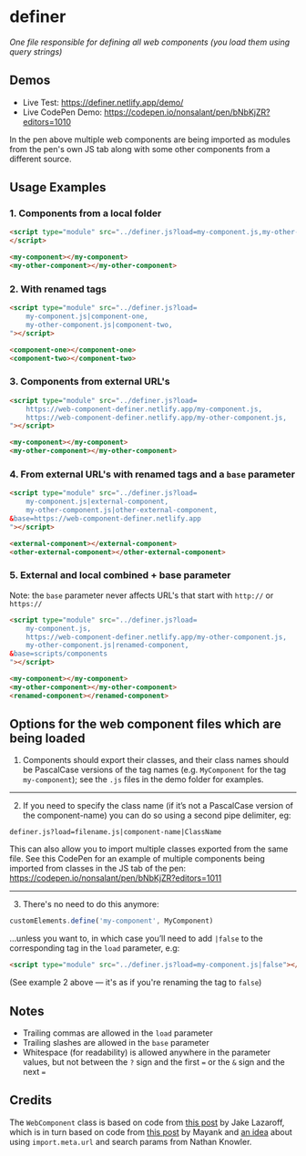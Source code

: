 # definer
<i>One file responsible for defining all web components (you load them using query strings)</i>

## Demos
- Live Test: https://definer.netlify.app/demo/
- Live CodePen Demo: https://codepen.io/nonsalant/pen/bNbKjZR?editors=1010

In the pen above multiple web components are being imported as modules from the pen's own JS tab along with some other components from a different source.

## Usage Examples

### 1. Components from a local folder

```html
<script type="module" src="../definer.js?load=my-component.js,my-other-component.js">
</script>
```

```html
<my-component></my-component>
<my-other-component></my-other-component>
```

### 2. With renamed tags

```html
<script type="module" src="../definer.js?load=
    my-component.js|component-one,
    my-other-component.js|component-two,
"></script>
```
```html
<component-one></component-one>
<component-two></component-two>
```

### 3. Components from external URL's
```html
<script type="module" src="../definer.js?load=
    https://web-component-definer.netlify.app/my-component.js,
    https://web-component-definer.netlify.app/my-other-component.js,
"></script>
```
```html
<my-component></my-component>
<my-other-component></my-other-component>
```

### 4. From external URL's with renamed tags and a `base` parameter
```html
<script type="module" src="../definer.js?load=
    my-component.js|external-component,
    my-other-component.js|other-external-component,
&base=https://web-component-definer.netlify.app
"></script>
```
```html
<external-component></external-component>
<other-external-component></other-external-component>
```

### 5. External and local combined + base parameter
Note: the `base` parameter never affects URL's that start with `http://` or `https://`
```html
<script type="module" src="../definer.js?load=
    my-component.js,
    https://web-component-definer.netlify.app/my-other-component.js,
    my-other-component.js|renamed-component,
&base=scripts/components
"></script>
```
```html
<my-component></my-component>
<my-other-component></my-other-component>
<renamed-component></renamed-component>
```

## Options for the web component files which are being loaded

1. Components should export their classes, and their class names should be PascalCase versions of the tag names (e.g. `MyComponent` for the tag `my-component`); see the `.js` files in the demo folder for examples.

<hr>

2. If you need to specify the class name (if it’s not a PascalCase version of the component-name) you can do so using a second pipe delimiter, eg:

`definer.js?load=filename.js|component-name|ClassName`

This can also allow you to import multiple classes exported from the same file. See this CodePen for an example of multiple components being imported from classes in the JS tab of the pen: https://codepen.io/nonsalant/pen/bNbKjZR?editors=1011

<hr>

3. There's no need to do this anymore:
```javascript
customElements.define('my-component', MyComponent)
```
…unless you want to, in which case you’ll need to add `|false` to the corresponding tag in the `load` parameter, e.g:

```html
<script type="module" src="../definer.js?load=my-component.js|false"></script>
```

(See example 2 above — it's as if you're renaming the tag to `false`)


## Notes
- Trailing commas are allowed in the `load` parameter
- Trailing slashes are allowed in the `base` parameter
- Whitespace (for readability) is allowed anywhere in the parameter values, but not between the `?` sign and the first `=` or the `&` sign and the next `=`

## Credits
The `WebComponent` class is based on code from [this post](https://til.jakelazaroff.com/html/define-a-custom-element/) by Jake Lazaroff, which is in turn based on code from [this post](https://mayank.co/blog/defining-custom-elements/) by Mayank and [an idea](https://knowler.dev/blog/to-define-custom-elements-or-not-when-distributing-them) about using `import.meta.url` and search params from Nathan Knowler.
